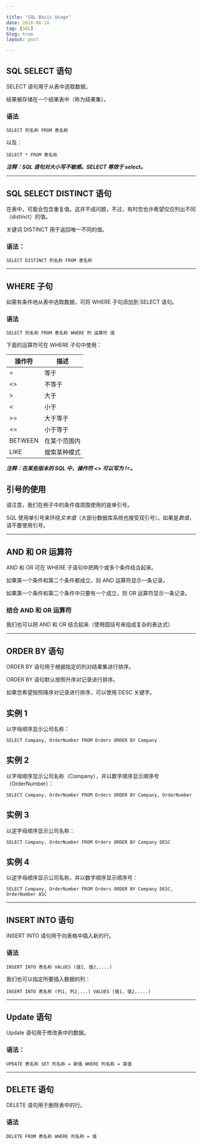 ```yaml
---

title: "SQL Basic Usage"
date: 2016-06-16
tag: [SQL]
blog: true
layout: post

---
```


## SQL SELECT 语句

SELECT 语句用于从表中选取数据。

结果被存储在一个结果表中（称为结果集）。

### 语法

```
SELECT 列名称 FROM 表名称
```

以及：

```
SELECT * FROM 表名称
```

***注释：SQL 语句对大小写不敏感。SELECT 等效于 select。***

---

## SQL SELECT DISTINCT 语句

在表中，可能会包含重复值。这并不成问题，不过，有时您也许希望仅仅列出不同（distinct）的值。

关键词 DISTINCT 用于返回唯一不同的值。

### 语法：

```
SELECT DISTINCT 列名称 FROM 表名称
```

---

## WHERE 子句

如需有条件地从表中选取数据，可将 WHERE 子句添加到 SELECT 语句。

### 语法

```
SELECT 列名称 FROM 表名称 WHERE 列 运算符 值
```

下面的运算符可在 WHERE 子句中使用：

| 操作符     | 描述     |
| ------- | ------ |
| =       | 等于     |
| <>      | 不等于    |
| >       | 大于     |
| <       | 小于     |
| >=      | 大于等于   |
| <=      | 小于等于   |
| BETWEEN | 在某个范围内 |
| LIKE    | 搜索某种模式 |

***注释：在某些版本的 SQL 中，操作符 <> 可以写为 !=。***

## 引号的使用

请注意，我们在例子中的条件值周围使用的是单引号。

SQL 使用单引号来环绕*文本值*（大部分数据库系统也接受双引号）。如果是*数值*，请不要使用引号。

---

## AND 和 OR 运算符

AND 和 OR 可在 WHERE 子语句中把两个或多个条件结合起来。

如果第一个条件和第二个条件都成立，则 AND 运算符显示一条记录。

如果第一个条件和第二个条件中只要有一个成立，则 OR 运算符显示一条记录。

### 结合 AND 和 OR 运算符

我们也可以把 AND 和 OR 结合起来（使用圆括号来组成复杂的表达式）

---

## ORDER BY 语句

ORDER BY 语句用于根据指定的列对结果集进行排序。

ORDER BY 语句默认按照升序对记录进行排序。

如果您希望按照降序对记录进行排序，可以使用 DESC 关键字。

## 实例 1

以字母顺序显示公司名称：

```
SELECT Company, OrderNumber FROM Orders ORDER BY Company
```

## 实例 2

以字母顺序显示公司名称（Company），并以数字顺序显示顺序号（OrderNumber）：

```
SELECT Company, OrderNumber FROM Orders ORDER BY Company, OrderNumber
```

## 实例 3

以逆字母顺序显示公司名称：

```
SELECT Company, OrderNumber FROM Orders ORDER BY Company DESC
```

## 实例 4

以逆字母顺序显示公司名称，并以数字顺序显示顺序号：

```
SELECT Company, OrderNumber FROM Orders ORDER BY Company DESC, OrderNumber ASC
```

---

## INSERT INTO 语句

INSERT INTO 语句用于向表格中插入新的行。

### 语法

```
INSERT INTO 表名称 VALUES (值1, 值2,....)
```

我们也可以指定所要插入数据的列：

```
INSERT INTO 表名称 (列1, 列2,...) VALUES (值1, 值2,....)
```

---

## Update 语句

Update 语句用于修改表中的数据。

### 语法：

```
UPDATE 表名称 SET 列名称 = 新值 WHERE 列名称 = 某值
```

---

## DELETE 语句

DELETE 语句用于删除表中的行。

### 语法

```
DELETE FROM 表名称 WHERE 列名称 = 值
```